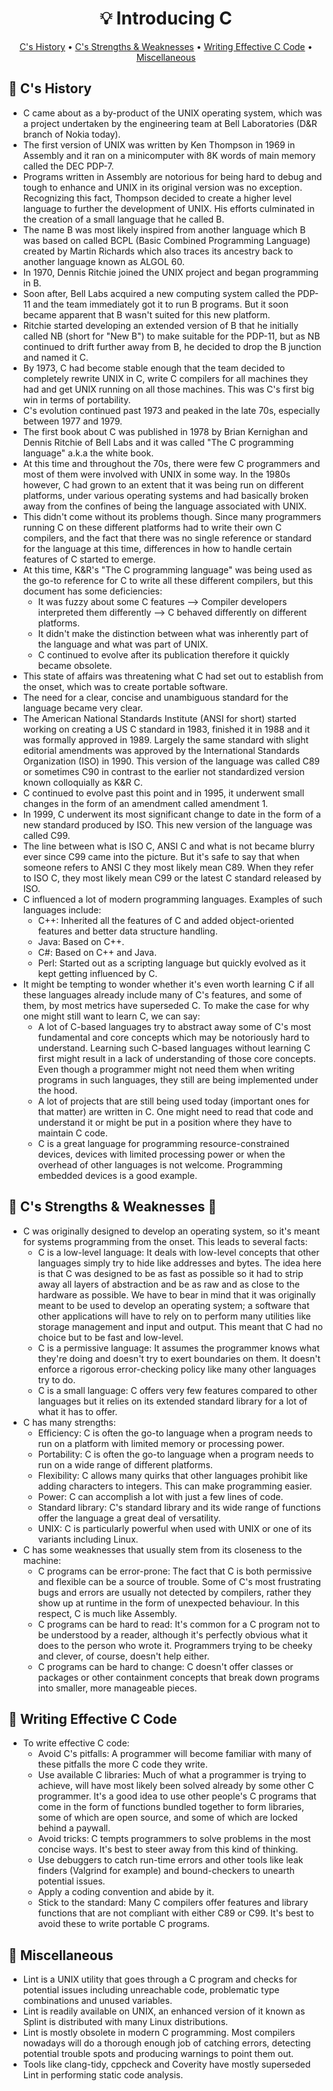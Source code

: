 <h1 align="center">💡<strong> Introducing C</strong></h1>
<p align="center">
  <a href="#scroll-cs-history">C's History</a> •
  <a href="#muscle-cs-strengths--weaknesses-wilted_flower">C's Strengths & Weaknesses</a> •
  <a href="#dart-writing-effective-c-code">Writing Effective C Code</a> •
  <a href="#game_die-miscellaneous"> Miscellaneous</a>
</p>

## :scroll: C's History

* C came about as a by-product of the UNIX operating system, which was a project undertaken by the engineering team at Bell Laboratories (D&R branch of Nokia today).
* The first version of UNIX was written by Ken Thompson in 1969 in Assembly and it ran on a minicomputer with 8K words of main memory called the DEC PDP-7.
* Programs written in Assembly are notorious for being hard to debug and tough to enhance and UNIX in its original version was no exception. Recognizing this fact, Thompson decided to create a higher level language to further the development of UNIX. His efforts culminated in the creation of a small language that he called B.
* The name B was most likely inspired from another language which B was based on called BCPL (Basic Combined Programming Language) created by Martin Richards 
which also traces its ancestry back to another language known as ALGOL 60.
* In 1970, Dennis Ritchie joined the UNIX project and began programming in B.
* Soon after, Bell Labs acquired a new computing system called the PDP-11 and the team immediately got it to run B programs. But it soon became apparent that B 
wasn't suited for this new platform.
* Ritchie started developing an extended version of B that he initially called NB (short for "New B") to make suitable for the PDP-11, but as NB continued to drift 
further away from B, he decided to drop the B junction and named it C.
* By 1973, C had become stable enough that the team decided to completely rewrite UNIX in C, write C compilers for all machines they had and get UNIX running on all 
those machines. This was C's first big win in terms of portability.
* C's evolution continued past 1973 and peaked in the late 70s, especially between 1977 and 1979.
* The first book about C was published in 1978 by Brian Kernighan and Dennis Ritchie of Bell Labs and it was called "The C programming language" a.k.a the white book.
* At this time and throughout the 70s, there were few C programmers and most of them were involved with UNIX in some way. In the 1980s however, C had grown to an 
extent that it was being run on different platforms, under various operating systems and had basically broken away from the confines of being the language associated with UNIX.
* This didn't come without its problems though. Since many programmers running C on these different platforms had to write their own C compilers, and the fact that 
there was no single reference or standard for the language at this time, differences in how to handle certain features of C started to emerge.
* At this time, K&R's "The C programming language" was being used as the go-to reference for C to write all these different compilers, but this document has some 
deficiencies:
   * It was fuzzy about some C features --> Compiler developers interpreted them differently --> C behaved differently on different platforms.
   * It didn't make the distinction between what was inherently part of the language and what was part of UNIX.
   * C continued to evolve after its publication therefore it quickly became obsolete.
* This state of affairs was threatening what C had set out to establish from the onset, which was to create portable software.
* The need for a clear, concise and unambiguous standard for the language became very clear.
* The American National Standards Institute (ANSI for short) started working on creating a US C standard in 1983, finished it in 1988 and it was formally approved 
in 1989. Largely the same standard with slight editorial amendments was approved by the International Standards Organization (ISO) in 1990. This version of the language 
was called C89 or sometimes C90 in contrast to the earlier not standardized version known colloquially as K&R C.
* C continued to evolve past this point and in 1995, it underwent small changes in the form of an amendment called amendment 1.
* In 1999, C underwent its most significant change to date in the form of a new standard produced by ISO. This new version of the language was called C99.
* The line between what is ISO C, ANSI C and what is not became blurry ever since C99 came into the picture. But it's safe to say that when someone refers to ANSI C 
they most likely mean C89. When they refer to ISO C, they most likely mean C99 or the latest C standard released by ISO.
* C influenced a lot of modern programming languages. Examples of such languages include:
   * C++: Inherited all the features of C and added object-oriented features and better data structure handling.
   * Java: Based on C++.
   * C#: Based on C++ and Java.
   * Perl: Started out as a scripting language but quickly evolved as it kept getting influenced by C.
* It might be tempting to wonder whether it's even worth learning C if all these languages already include many of C's features, and some of them, by most metrics have 
superseded C. To make the case for why one might still want to learn C, we can say:
   * A lot of C-based languages try to abstract away some of C's most fundamental and core concepts which may be notoriously hard to understand. Learning such 
C-based languages without learning C first might result in a lack of understanding of those core concepts. Even though a programmer might not need them when writing 
programs in such languages, they still are being implemented under the hood.
   * A lot of projects that are still being used today (important ones for that matter) are written in C. One might need to read that code and understand it or might 
be put in a position where they have to maintain C code.
   * C is a great language for programming resource-constrained devices, devices with limited processing power or when the overhead of other languages is not welcome. 
Programming embedded devices is a good example.

## :muscle: C's Strengths & Weaknesses :wilted_flower:

* C was originally designed to develop an operating system, so it's meant for systems programming from the onset. This leads to several facts:
   * C is a low-level language: It deals with low-level concepts that other languages simply try to hide like addresses and bytes. The idea here is that C was 
designed to be as fast as possible so it had to strip away all layers of abstraction and be as raw and as close to the hardware as possible. We have to bear in mind 
that it was originally meant to be used to develop an operating system; a software that other applications will have to rely on to perform many utilities like 
storage management and input and output. This meant that C had no choice but to be fast and low-level.
   * C is a permissive language: It assumes the programmer knows what they're doing and doesn't try to exert boundaries on them. It doesn't enforce a rigorous 
error-checking policy like many other languages try to do.
   * C is a small language: C offers very few features compared to other languages but it relies on its extended standard library for a lot of what it has to offer.
* C has many strengths:
   * Efficiency: C is often the go-to language when a program needs to run on a platform with limited memory or processing power.
   * Portability: C is often the go-to language when a program needs to run on a wide range of different platforms.
   * Flexibility: C allows many quirks that other languages prohibit like adding characters to integers. This can make programming easier.
   * Power: C can accomplish a lot with just a few lines of code.
   * Standard library: C's standard library and its wide range of functions offer the language a great deal of versatility.
   * UNIX: C is particularly powerful when used with UNIX or one of its variants including Linux.
* C has some weaknesses that usually stem from its closeness to the machine:
   * C programs can be error-prone: The fact that C is both permissive and flexible can be a source of trouble. Some of C's most frustrating bugs and errors are
usually not detected by compilers, rather they show up at runtime in the form of unexpected behaviour. In this respect, C is much like Assembly.
   * C programs can be hard to read: It's common for a C program not to be understood by a reader, although it's perfectly obvious what it does to the person who
wrote it. Programmers trying to be cheeky and clever, of course, doesn't help either.
   * C programs can be hard to change: C doesn't offer classes or packages or other containment concepts that break down programs into smaller, more manageable
pieces.

## :dart: Writing Effective C Code

* To write effective C code:
   * Avoid C's pitfalls: A programmer will become familiar with many of these pitfalls the more C code they write.
   * Use available C libraries: Much of what a programmer is trying to achieve, will have most likely been solved already by some other C programmer. It's a good 
idea to use other people's C programs that come in the form of functions bundled together to form libraries, some of which are open source, and some of which are 
locked behind a paywall.
   * Avoid tricks: C tempts programmers to solve problems in the most concise ways. It's best to steer away from this kind of thinking.
   * Use debuggers to catch run-time errors and other tools like leak finders (Valgrind for example) and bound-checkers to unearth potential issues.
   * Apply a coding convention and abide by it.
   * Stick to the standard: Many C compilers offer features and library functions that are not compliant with either C89 or C99. It's best to avoid these to write 
portable C programs.

## :game_die: Miscellaneous

* Lint is a UNIX utility that goes through a C program and checks for potential issues including unreachable code, problematic type combinations and unused variables.
* Lint is readily available on UNIX, an enhanced version of it known as Splint is distributed with many Linux distributions.
* Lint is mostly obsolete in modern C programming. Most compilers nowadays will do a thorough enough job of catching errors, detecting potential trouble spots and producing warnings to point them out.
* Tools like clang-tidy, cppcheck and Coverity have mostly superseded Lint in performing static code analysis.
